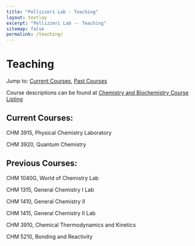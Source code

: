 ```yaml
---
title: "Pellizzeri Lab - Teaching"
layout: textlay
excerpt: "Pellizzeri Lab -- Teaching"
sitemap: false
permalink: /teaching/
---
```


# Teaching
Jump to: [Current Courses](#current-courses), [Past Courses](#past-courses)

Course descriptions can be found at [Chemistry and Biochemistry Course Listing](https://www.eiu.edu/eiuchem/courses.php)

## Current Courses:

CHM 3915, Physical Chemistry Laboratory

CHM 3920, Quantum Chemistry

## Previous Courses:

CHM 1040G, World of Chemistry Lab

CHM 1315, General Chemistry I Lab

CHM 1410, General Chemistry II

CHM 1415, General Chemistry II Lab

CHM 3910, Chemical Thermodynamics and Kinetics

CHM 5210, Bonding and Reactivity
